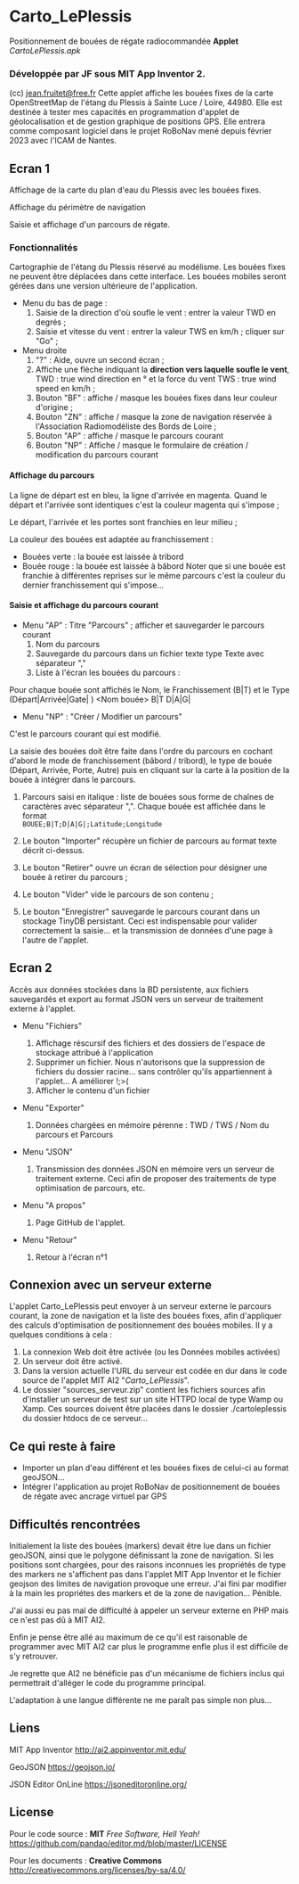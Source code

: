 # Carto_LePlessis
Positionnement de bouées de régate radiocommandée
**Applet** *CartoLePlessis.apk* 

### Développée par JF sous MIT App Inventor 2.
(cc) jean.fruitet@free.fr
Cette applet affiche les bouées fixes de la carte OpenStreetMap de l'étang du Plessis à Sainte Luce / Loire, 44980.
Elle est destinée à tester mes capacités en programmation d'applet de géolocalisation et de gestion graphique de positions GPS.
Elle entrera comme composant logiciel  dans le projet RoBoNav mené depuis février 2023 avec l'ICAM de Nantes.

## Ecran 1
Affichage de la carte du plan d'eau du Plessis avec les bouées fixes.

Affichage du périmètre de navigation

Saisie et affichage d'un parcours de régate.

### Fonctionnalités

Cartographie de l'étang du Plessis réservé au modélisme. Les bouées fixes ne peuvent être déplacées dans cette interface. Les bouées mobiles seront gérées dans une version ultérieure de l'application.

- Menu du bas de page :
  1. Saisie de la direction d'où soufle le vent : entrer la valeur TWD en degrés ;
  2. Saisie et vitesse du vent : entrer la valeur TWS en km/h ; cliquer sur "Go" ;
- Menu droite
  1. "?" : Aide, ouvre un second écran ;
  2. Affiche une flèche indiquant la **direction vers laquelle soufle le vent**, TWD : true wind direction en  ° et la force du vent TWS : true wind speed en km/h ;
  3. Bouton "BF" : affiche / masque les bouées fixes dans leur couleur d'origine ;
  4. Bouton "ZN" : affiche / masque la zone de navigation réservée à l'Association Radiomodéliste des Bords de Loire ;
  5. Bouton "AP" : affiche / masque le parcours courant
  6. Bouton "NP" : Affiche / masque le formulaire de création / modification du parcours courant

#### Affichage du parcours  
La ligne de départ est en bleu, la ligne d'arrivée en magenta. Quand le départ et l'arrivée sont identiques c'est la couleur magenta qui s'impose ;

Le départ, l'arrivée et les portes sont franchies en leur milieu ;

La couleur des bouées est adaptée au franchissement :
- Bouées verte : la bouée est laissée à tribord
- Bouée rouge : la bouée est laissée à bâbord
Noter que si une bouée est franchie à différentes reprises sur le même parcours c'est la couleur du dernier franchissement qui s'impose...
    
#### Saisie et affichage du parcours courant
- Menu "AP" : Titre "Parcours" ; afficher et sauvegarder le parcours courant
  1. Nom du parcours 
  2. Sauvegarde du parcours dans un fichier texte type Texte avec séparateur ","
  3. Liste à l'écran les bouées du parcours :
  
Pour chaque bouée sont affichés le Nom, le Franchissement (B|T) et le Type (Départ|Arrivée|Gate| ) 
<Nom bouée> B|T D|A|G|<espace blanc>

- Menu "NP" : "Créer / Modifier un parcours"
   
C'est le parcours courant qui est modifié.

La saisie des bouées doit être faite dans l'ordre du parcours en cochant d'abord  le mode de franchissement (bâbord / tribord), le type de bouée (Départ, Arrivée, Porte, Autre) puis en cliquant sur la carte à la position de la bouée à intégrer dans le parcours.

  1.  Parcours saisi en italique : liste de bouées sous forme de chaînes de caractères avec séparateur ",". 
Chaque bouée est affichée dans le format  
      <code>BOUEE;B|T;D|A|G|<SPACE>;Latitude;Longitude</code>
      
  2. Le bouton "Importer" récupère un fichier de parcours au format texte décrit ci-dessus. 
  3. Le bouton "Retirer" ouvre un écran de sélection pour désigner une bouée à retirer du parcours ;
  5. Le bouton "Vider" vide le parcours de son contenu ;
  6. Le bouton "Enregistrer" sauvegarde le parcours courant dans un stockage TinyDB persistant. Ceci est indispensable pour valider correctement la saisie... et la transmission de données d'une page à l'autre de l'applet.

## Ecran 2
Accès aux données stockées dans la BD persistente, aux fichiers sauvegardés et export au format JSON vers un serveur de traitement externe à l'applet.
- Menu "Fichiers"
  1. Affichage réscursif des fichiers et des dossiers de l'espace de stockage attribué à l'application
  2. Supprimer un fichier. Nous n'autorisons que la suppression de fichiers du dossier racine... sans contrôler qu'ils appartiennent à l'applet... A améliorer !;>(
  3. Afficher le contenu d'un fichier
- Menu "Exporter"
  1. Données chargées en mémoire pérenne : TWD / TWS / Nom du parcours et Parcours
- Menu "JSON"
  1. Transmission des données JSON en mémoire vers un serveur de traitement externe.
Ceci afin de proposer des traitements de type optimisation de parcours, etc.

- Menu "A propos"
  1. Page GitHub de l'applet.
- Menu "Retour"
  1. Retour à l'écran n°1

## Connexion avec un serveur externe

L'applet Carto_LePlessis peut envoyer à un serveur externe le parcours courant, la zone de navigation et la liste des bouées fixes,
afin d'appliquer des calculs d'optimisation de positionnement des bouées mobiles.
Il y a quelques conditions à cela :
  1. La connexion Web doit être activée (ou les Données mobiles activées)
  2. Un serveur doit être activé.
  3. Dans la version actuelle l'URL du serveur est codée en dur dans le code source de l'applet MIT AI2 "*Carto_LePlessis*".
  4. Le dossier "sources_serveur.zip" contient les fichiers sources afin d'installer un serveur de test sur un site HTTPD local de type Wamp ou Xamp. Ces sources doivent être placées dans le dossier ./cartoleplessis du dossier htdocs de ce serveur...

## Ce qui reste à faire
- Importer un plan d'eau différent et les bouées fixes de celui-ci au format geoJSON...
- Intégrer l'application au projet RoBoNav de positionnement de bouées de régate avec ancrage virtuel par GPS

## Difficultés rencontrées
Initialement la liste des bouées (markers) devait être lue dans un fichier geoJSON, ainsi que le polygone définissant la zone de navigation.
Si les positions sont chargées, pour des raisons inconnues les propriétés de type des markers ne s'affichent pas dans l'applet MIT App Inventor et le fichier geojson des limites de navigation provoque une erreur.
J'ai fini par modifier à la main les propriétes des markers et de la zone de navigation... Pénible.

J'ai aussi eu pas mal de difficulté à appeler un serveur externe en PHP mais ce n'est pas dû à MIT AI2.

Enfin je pense être allé au maximum de ce qu'il est raisonable de programmer avec MIT AI2 car plus le programme enfle plus il est difficile de s'y retrouver.

Je regrette que AI2 ne bénéficie pas d'un mécanisme de fichiers inclus qui permettrait d'alléger le code du programme principal.

L'adaptation à une langue différente ne me paraît pas simple non plus...

## Liens
MIT App Inventor http://ai2.appinventor.mit.edu/

GeoJSON https://geojson.io/

JSON Editor OnLine https://jsoneditoronline.org/

## License
Pour le code source : **MIT** *Free Software, Hell Yeah!* https://github.com/pandao/editor.md/blob/master/LICENSE

Pour les documents : **Creative Commons** http://creativecommons.org/licenses/by-sa/4.0/
